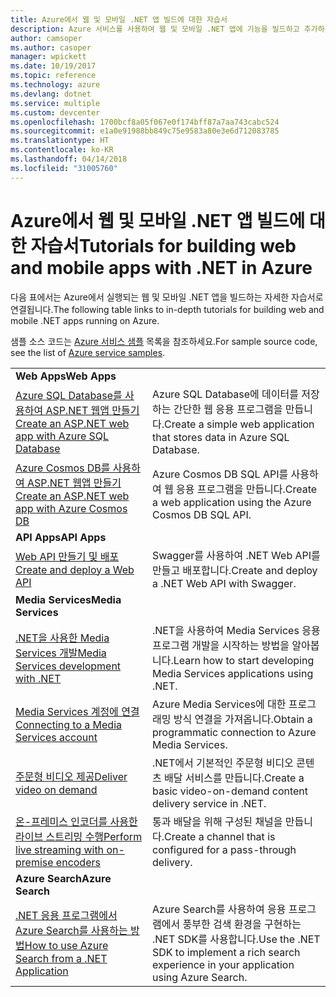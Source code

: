 ```yaml
---
title: Azure에서 웹 및 모바일 .NET 앱 빌드에 대한 자습서
description: Azure 서비스를 사용하여 웹 및 모바일 .NET 앱에 기능을 빌드하고 추가하는 자습서입니다.
author: camsoper
ms.author: casoper
manager: wpickett
ms.date: 10/19/2017
ms.topic: reference
ms.technology: azure
ms.devlang: dotnet
ms.service: multiple
ms.custom: devcenter
ms.openlocfilehash: 1700bcf8a05f067e0f174bff87a7aa743cabc524
ms.sourcegitcommit: e1a0e91988bb849c75e9583a80e3e6d712083785
ms.translationtype: HT
ms.contentlocale: ko-KR
ms.lasthandoff: 04/14/2018
ms.locfileid: "31005760"
---
```

# <a name="tutorials-for-building-web-and-mobile-apps-with-net-in-azure"></a><span data-ttu-id="a29d4-103">Azure에서 웹 및 모바일 .NET 앱 빌드에 대한 자습서</span><span class="sxs-lookup"><span data-stu-id="a29d4-103">Tutorials for building web and mobile apps with .NET in Azure</span></span>

<span data-ttu-id="a29d4-104">다음 표에서는 Azure에서 실행되는 웹 및 모바일 .NET 앱을 빌드하는 자세한 자습서로 연결됩니다.</span><span class="sxs-lookup"><span data-stu-id="a29d4-104">The following table links to in-depth tutorials for building web and mobile .NET apps running on Azure.</span></span>

<span data-ttu-id="a29d4-105">샘플 소스 코드는 [Azure 서비스 샘플](https://azure.microsoft.com/resources/samples/?platform=dotnet) 목록을 참조하세요.</span><span class="sxs-lookup"><span data-stu-id="a29d4-105">For sample source code, see the list of [Azure service samples](https://azure.microsoft.com/resources/samples/?platform=dotnet).</span></span>

| | |
|---|---|
| <span data-ttu-id="a29d4-106">**Web Apps**</span><span class="sxs-lookup"><span data-stu-id="a29d4-106">**Web Apps**</span></span>||
| <span data-ttu-id="a29d4-107">[Azure SQL Database를 사용하여 ASP.NET 웹앱 만들기][1]</span><span class="sxs-lookup"><span data-stu-id="a29d4-107">[Create an ASP.NET web app with Azure SQL Database][1]</span></span> | <span data-ttu-id="a29d4-108">Azure SQL Database에 데이터를 저장하는 간단한 웹 응용 프로그램을 만듭니다.</span><span class="sxs-lookup"><span data-stu-id="a29d4-108">Create a simple web application that stores data in Azure SQL Database.</span></span> | 
| <span data-ttu-id="a29d4-109">[Azure Cosmos DB를 사용하여 ASP.NET 웹앱 만들기][2]</span><span class="sxs-lookup"><span data-stu-id="a29d4-109">[Create an ASP.NET web app with Azure Cosmos DB][2]</span></span> | <span data-ttu-id="a29d4-110">Azure Cosmos DB SQL API를 사용하여 웹 응용 프로그램을 만듭니다.</span><span class="sxs-lookup"><span data-stu-id="a29d4-110">Create a web application using the Azure Cosmos DB SQL API.</span></span> | 
| <span data-ttu-id="a29d4-111">**API Apps**</span><span class="sxs-lookup"><span data-stu-id="a29d4-111">**API Apps**</span></span>||
| <span data-ttu-id="a29d4-112">[Web API 만들기 및 배포][3]</span><span class="sxs-lookup"><span data-stu-id="a29d4-112">[Create and deploy a Web API][3]</span></span> | <span data-ttu-id="a29d4-113">Swagger를 사용하여 .NET Web API를 만들고 배포합니다.</span><span class="sxs-lookup"><span data-stu-id="a29d4-113">Create and deploy a .NET Web API with Swagger.</span></span> | 
| <span data-ttu-id="a29d4-114">**Media Services**</span><span class="sxs-lookup"><span data-stu-id="a29d4-114">**Media Services**</span></span> | |
| <span data-ttu-id="a29d4-115">[.NET을 사용한 Media Services 개발][6]</span><span class="sxs-lookup"><span data-stu-id="a29d4-115">[Media Services development with .NET][6]</span></span> | <span data-ttu-id="a29d4-116">.NET을 사용하여 Media Services 응용 프로그램 개발을 시작하는 방법을 알아봅니다.</span><span class="sxs-lookup"><span data-stu-id="a29d4-116">Learn how to start developing Media Services applications using .NET.</span></span> |
| <span data-ttu-id="a29d4-117">[Media Services 계정에 연결][7]</span><span class="sxs-lookup"><span data-stu-id="a29d4-117">[Connecting to a Media Services account][7]</span></span> | <span data-ttu-id="a29d4-118">Azure Media Services에 대한 프로그래밍 방식 연결을 가져옵니다.</span><span class="sxs-lookup"><span data-stu-id="a29d4-118">Obtain a programmatic connection to  Azure Media Services.</span></span> |
| <span data-ttu-id="a29d4-119">[주문형 비디오 제공][4]</span><span class="sxs-lookup"><span data-stu-id="a29d4-119">[Deliver video on demand][4]</span></span> | <span data-ttu-id="a29d4-120">.NET에서 기본적인 주문형 비디오 콘텐츠 배달 서비스를 만듭니다.</span><span class="sxs-lookup"><span data-stu-id="a29d4-120">Create a basic video-on-demand content delivery service in .NET.</span></span> | 
| <span data-ttu-id="a29d4-121">[온-프레미스 인코더를 사용한 라이브 스트리밍 수행][8]</span><span class="sxs-lookup"><span data-stu-id="a29d4-121">[Perform live streaming with on-premise encoders ][8]</span></span> | <span data-ttu-id="a29d4-122">통과 배달을 위해 구성된 채널을 만듭니다.</span><span class="sxs-lookup"><span data-stu-id="a29d4-122">Create a channel that is configured for a pass-through delivery.</span></span> |
| <span data-ttu-id="a29d4-123">**Azure Search**</span><span class="sxs-lookup"><span data-stu-id="a29d4-123">**Azure Search**</span></span>||
| <span data-ttu-id="a29d4-124">[.NET 응용 프로그램에서 Azure Search를 사용하는 방법][5]</span><span class="sxs-lookup"><span data-stu-id="a29d4-124">[How to use Azure Search from a .NET Application][5]</span></span> | <span data-ttu-id="a29d4-125">Azure Search를 사용하여 응용 프로그램에서 풍부한 검색 환경을 구현하는 .NET SDK를 사용합니다.</span><span class="sxs-lookup"><span data-stu-id="a29d4-125">Use the .NET SDK to implement a rich search experience in your application using Azure Search.</span></span> | 



[1]: /azure/app-service-web/app-service-web-tutorial-dotnet-sqldatabase
[2]: /azure/cosmos-db/sql-api-dotnet-application
[3]: /azure/app-service-api/app-service-api-dotnet-get-started
[4]: /azure/media-services/media-services-dotnet-get-started
[5]: /azure/search/search-howto-dotnet-sdk
[6]: /azure/media-services/media-services-dotnet-how-to-use
[7]: /azure/media-services/media-services-dotnet-connect-programmatically
[8]: /azure/media-services/media-services-dotnet-live-encode-with-onpremises-encoders
